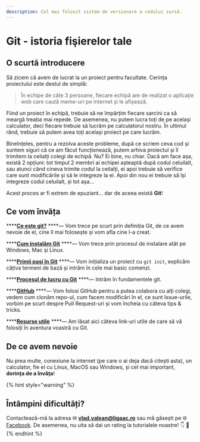 ```yaml
---
description: Cel mai folosit sistem de versionare a codului sursă.
---
```


# Git - istoria fişierelor tale

## O scurtă introducere

Să zicem că avem de lucrat la un proiect pentru facultate. Cerința proiectului este destul de simplă: 

> În echipe de câte 3 persoane, fiecare echipă are de realizat o aplicație web care caută meme-uri pe internet și le afișează.

Fiind un proiect în echipă, trebuie să ne împărțim fiecare sarcini ca să meargă treaba mai repede. De asemenea, nu putem lucra toți de pe același calculator, deci fiecare trebuie să lucrăm pe calculatorul nostru. În ultimul rând, trebuie să putem avea toți același proiect pe care lucrăm.

Bineînțeles, pentru a rezolva aceste probleme, după ce scriem ceva cod și suntem siguri că ce am făcut funcționează, putem arhiva proiectul și îl trimitem la ceilalți colegi de echipă. Nu? Ei bine, nu chiar. Dacă am face așa, există 2 opțiuni: tot timpul 2 membri ai echipei așteaptă după codul celuilalt, sau atunci când cineva trimite codul la ceilalți, ei apoi trebuie să verifice care sunt modificările și să le integreze la ei. Apoi din nou ei trebuie să își integreze codul celuilalt, și tot așa...

Acest proces ar fi extrem de epuziant... dar de aceea există **Git**!

## Ce vom învăța

\*\*\*\*[**Ce este git?**](ce-este-git.md) ****— Vom trece pe scurt prin definiția Git, de ce avem nevoie de el, cine îl mai folosește și vom afla cine l-a creat.

\*\*\*\*[**Cum instalăm Git**](cum-instalam-git.md) ****— Vom trece prin procesul de instalare atât pe Windows, Mac și Linux.

\*\*\*\*[**Primii pași în Git**](primii-pasi-in-git.md) ****— Vom inițializa un proiect cu `git init`, explicăm câțiva termeni de bază și intrăm în cele mai basic comenzi.

\*\*\*\*[**Procesul de lucru cu Git**](procesul-de-lucru-cu-git.md) ****— Intrăm în fundamentele git.

\*\*\*\*[**GitHub**]() ****— Vom folosi GitHub pentru a putea colabora cu alți colegi, vedem cum clonăm repo-ul, cum facem modificări în el, ce sunt Issue-urile, vorbim pe scurt despre Pull Request-uri și vom încheia cu câteva tips & tricks.

\*\*\*\*[**Resurse utile**](resurse-utile.md) ****— Am lăsat aici câteva link-uri utile de care să vă folosiți în aventura voastră cu Git.

## De ce avem nevoie

Nu prea multe, conexiune la internet \(pe care o ai deja dacă citești asta\), un calculator, fie el cu Linux, MacOS sau Windows, și cel mai important, **dorința de a învăța**!

{% hint style="warning" %}
## Întâmpini dificultăți?

Contactează-mă la adresa ✉ **vlad.valean@ligaac.ro** sau mă găsești pe 🌐 [Facebook](https://www.facebook.com/vlad.valean.31). De asemenea, nu uita să dai un rating la tutorialele noastre! 👇 🙏
{% endhint %}

